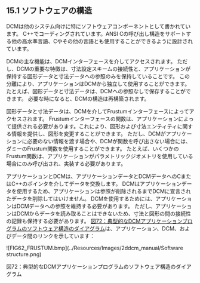 ## 15.1 ソフトウェアの構造

DCMは他のシステム向けに特にソフトウェアコンポーネントとして書かれています。
C++でコーディングされています。ANSI Cの呼び出し構造をサポートする他の高水準言語、Cやその他の言語とも使用することができるように設計されています。

DCMの主な機能は、DCMインターフェースを介してアクセスされます。
ただし、DCMの重要な特徴は、寸法設定スキームの接続性と、アプリケーションが保持する図形データと寸法データへの参照のみを保持していることです。
この分離により、アプリケーションはDCMから独立して使用することができます。
たとえば、図形データと寸法データは、DCMへの参照なしで保存することができます。
必要な時になると、DCMの構造は再構築されます。

図形データと寸法データは、DCMを介してFrustumインターフェースによってアクセスされます。
Frustumインターフェースの関数は、アプリケーションによって提供される必要があります。これにより、図形および寸法エンティティに関する情報を提供し、図形を変更することができます。
ただし、DCMがアプリケーションに必要のない情報を渡す場合や、DCMが関数を呼び出さない場合には、ダミーのFrustum関数を使用することができます。
たとえば、いくつかのFrustum関数は、アプリケーションがパラメトリックジオメトリを使用している場合にのみ呼び出され、実装する必要があります。

アプリケーションとDCMは、アプリケーションデータとDCMデータへのCまたはC++のポインタを介してデータを交換します。
DCMはアプリケーションデータを使用するため、アプリケーションは参照が削除されるまでDCMに宣言されたデータを削除してはいけません。
DCMを使用するためには、アプリケーションはDCMデータへの参照を維持する必要があります。
ただし、アプリケーションはDCMからデータを読み取ることはできないため、寸法と図形の間の接続性の記録も保持する必要があります。
[図72：典型的なDCMアプリケーションプログラムのソフトウェア構造のダイアグラム](#_Ref75150533)は、アプリケーション、DCM、およびデータ間のリンクを示しています：

![FIG62_FRUSTUM.bmp](../Resources/Images/2ddcm_manual/Software structure.png)

図72：典型的なDCMアプリケーションプログラムのソフトウェア構造のダイアグラム
